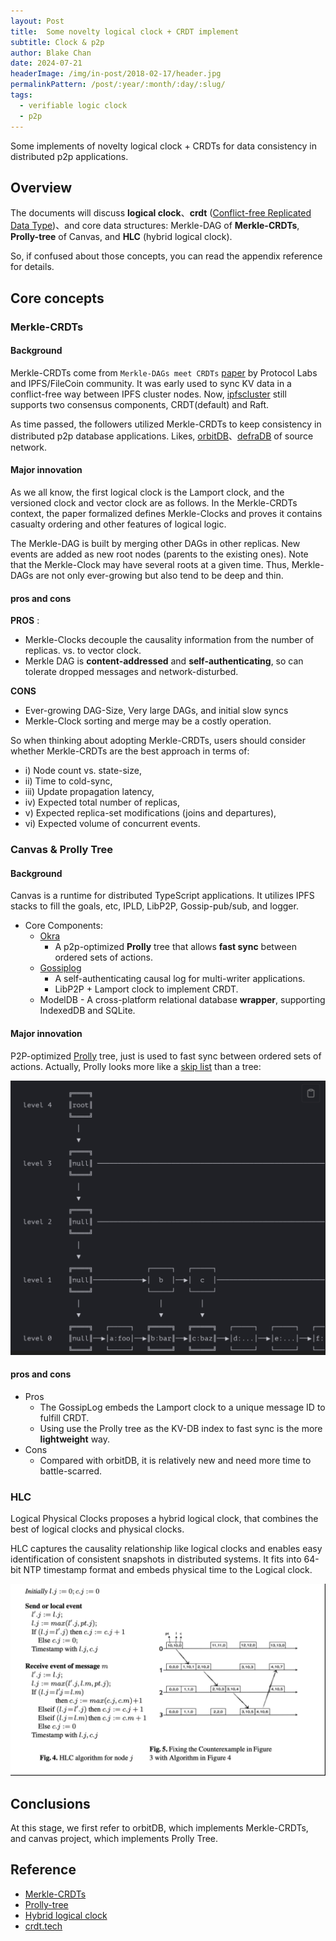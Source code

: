 ```yaml
---
layout: Post
title:  Some novelty logical clock + CRDT implement
subtitle: Clock & p2p
author: Blake Chan
date: 2024-07-21
headerImage: /img/in-post/2018-02-17/header.jpg
permalinkPattern: /post/:year/:month/:day/:slug/
tags:
  - verifiable logic clock
  - p2p
---
```


Some implements of novelty logical clock + CRDTs for data consistency in distributed p2p applications. 
<!-- more -->

##  Overview 

The documents will discuss **logical clock**、**crdt** ([Conflict-free Replicated Data Type](https://crdt.tech/))、and core data structures: Merkle-DAG of **Merkle-CRDTs**, **Prolly-tree** of Canvas, and **HLC** (hybrid logical clock).

So, if confused about those concepts, you can read the appendix reference for details.

## Core concepts 

### Merkle-CRDTs

#### Background 

Merkle-CRDTs come from `Merkle-DAGs meet CRDTs` [paper](https://arxiv.org/pdf/2004.00107) by Protocol Labs and IPFS/FileCoin community. It was early used to sync KV data in a conflict-free way between IPFS cluster nodes. Now, [ipfscluster](https://ipfscluster.io/documentation/guides/consensus/) still supports two consensus components, CRDT(default) and Raft. 

As time passed, the followers utilized Merkle-CRDTs to keep consistency in distributed p2p database applications. Likes, [orbitDB](https://github.com/orbitdb/orbitdb)、[defraDB](https://source.network/defra-db) of source network.

#### Major innovation 

As we all know, the first logical clock is the Lamport clock, and the versioned clock and vector clock are as follows. In the Merkle-CRDTs context, the paper formalized defines Merkle-Clocks and proves it contains casualty ordering and other features of logical logic. 

The Merkle-DAG is built by merging other DAGs in other replicas. New events are added as new root nodes (parents to the existing ones). Note that the Merkle-Clock may have several roots at a given time. Thus, Merkle-DAGs are not only ever-growing but also tend to be deep and thin.

#### pros and cons

**PROS** :
- Merkle-Clocks decouple the causality information from the number of replicas. vs. to vector clock.
- Merkle DAG is **content-addressed** and **self-authenticating**, so can tolerate dropped messages and network-disturbed.

**CONS**
- Ever-growing DAG-Size, Very large DAGs, and initial slow syncs
- Merkle-Clock sorting and merge may be a costly operation.

So when thinking about adopting Merkle-CRDTs, users should consider whether Merkle-CRDTs are the best approach in terms of: 
- i) Node count vs. state-size, 
- ii) Time to cold-sync, 
- iii) Update propagation latency, 
- iv) Expected total number of replicas, 
- v) Expected replica-set modifications (joins and departures), 
- vi) Expected volume of concurrent events.

### Canvas & Prolly Tree 

#### Background 

Canvas is a runtime for distributed TypeScript applications. It utilizes IPFS stacks to fill the goals, etc, IPLD, LibP2P, Gossip-pub/sub, and logger. 

- Core Components: 
	- [Okra](https://github.com/canvasxyz/okra)
		- A p2p-optimized **Prolly** tree that allows **fast sync** between ordered sets of actions.
	- [Gossiplog](https://github.com/canvasxyz/canvas/tree/main/packages/gossiplog) 
		- A self-authenticating causal log for multi-writer applications. 
		- LibP2P + Lamport clock to implement CRDT.
	- ModelDB 
			- A cross-platform relational database **wrapper**, supporting IndexedDB and SQLite.

#### Major innovation 

P2P-optimized [Prolly](https://docs.canvas.xyz/blog/2023-05-04-merklizing-the-key-value-store.html#conclusions) tree, just is used to  fast sync between ordered sets of actions. Actually, Prolly looks more like a [skip list](https://en.wikipedia.org/wiki/Skip_list) than a tree:

![Prolly-tree-overview.png](/img/in-post/2024-07/Prolly-tree-overview.png)

#### pros and cons

- Pros
	- The GossipLog embeds the Lamport clock to a unique message ID to fulfill CRDT. 
	- Using use the Prolly tree as the KV-DB index to fast sync is the more **lightweight** way.
- Cons 
	- Compared with orbitDB, it is relatively new and need more time to battle-scarred.

### HLC 

Logical Physical Clocks proposes a hybrid logical clock, that combines the best of logical clocks and physical clocks. 

HLC captures the causality relationship like logical clocks and enables easy identification of consistent snapshots in distributed systems. It fits into 64-bit NTP timestamp format and embeds physical time to the Logical clock.

![Hyper-logical-clock-algo.png](/img/in-post/2024-07/Hyper-logical-clock-algo.png)

## Conclusions 

At this stage, we first refer to orbitDB, which implements Merkle-CRDTs, and canvas project, which implements Prolly Tree.

## Reference 

- [Merkle-CRDTs](https://arxiv.org/pdf/2004.00107)
- [Prolly-tree ](https://docs.canvas.xyz/blog/2023-05-04-merklizing-the-key-value-store.html#conclusions)
- [Hybrid logical clock](https://cse.buffalo.edu/~demirbas/publications/hlc.pdf)
- [crdt.tech](https://crdt.tech/)